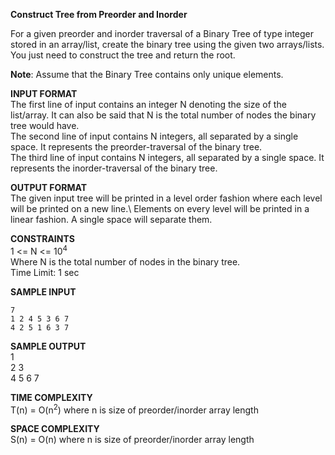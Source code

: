**Construct Tree from Preorder and Inorder**

For a given preorder and inorder traversal of a Binary Tree of type integer stored in an array/list, create the binary tree using the given two arrays/lists. You just need to construct the tree and return the root.

**Note**: Assume that the Binary Tree contains only unique elements. 

**INPUT FORMAT**\
The first line of input contains an integer N denoting the size of the list/array. It can also be said that N is the total number of nodes the binary tree would have.\
The second line of input contains N integers, all separated by a single space. It represents the preorder-traversal of the binary tree.\
The third line of input contains N integers, all separated by a single space. It represents the inorder-traversal of the binary tree.

**OUTPUT FORMAT**\
The given input tree will be printed in a level order fashion where each level will be printed on a new line.\ 
Elements on every level will be printed in a linear fashion. A single space will separate them.

**CONSTRAINTS**\
1 <= N <= 10<sup>4</sup>\
Where N is the total number of nodes in the binary tree.\
Time Limit: 1 sec

**SAMPLE INPUT**
```
7
1 2 4 5 3 6 7 
4 2 5 1 6 3 7 
```

**SAMPLE OUTPUT**\
1\
2 3\
4 5 6 7 

**TIME COMPLEXITY**\
T(n) = O(n<sup>2</sup>) where n is size of preorder/inorder array length

**SPACE COMPLEXITY**\
S(n) = O(n) where n is size of preorder/inorder array length